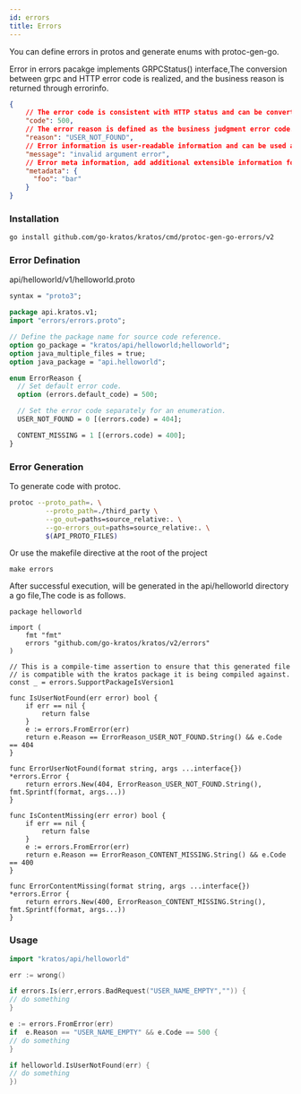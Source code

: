 ```yaml
---
id: errors
title: Errors
---
```

You can define errors in protos and generate enums with protoc-gen-go.


Error in errors pacakge implements GRPCStatus() interface,The conversion between grpc and HTTP error code is realized, and the business reason is returned through errorinfo.

```json
{
    // The error code is consistent with HTTP status and can be converted into grpc status in grpc.
    "code": 500,
    // The error reason is defined as the business judgment error code.
    "reason": "USER_NOT_FOUND",
    // Error information is user-readable information and can be used as user prompt content.
    "message": "invalid argument error",
    // Error meta information, add additional extensible information for the error.
    "metadata": {
      "foo": "bar"
    }
}
```

### Installation

```bash
go install github.com/go-kratos/kratos/cmd/protoc-gen-go-errors/v2
```

### Error Defination

api/helloworld/v1/helloworld.proto

```protobuf
syntax = "proto3";

package api.kratos.v1;
import "errors/errors.proto";

// Define the package name for source code reference.
option go_package = "kratos/api/helloworld;helloworld";
option java_multiple_files = true;
option java_package = "api.helloworld";

enum ErrorReason {
  // Set default error code.
  option (errors.default_code) = 500;

  // Set the error code separately for an enumeration.
  USER_NOT_FOUND = 0 [(errors.code) = 404];

  CONTENT_MISSING = 1 [(errors.code) = 400];
}
```

### Error Generation

To generate code with protoc.

```bash
protoc --proto_path=. \
         --proto_path=./third_party \
         --go_out=paths=source_relative:. \
         --go-errors_out=paths=source_relative:. \
         $(API_PROTO_FILES)
```

Or use the makefile directive at the root of the project
```
make errors
```

After successful execution, will be generated in the api/helloworld directory a go file,The code is as follows.

```
package helloworld

import (
	fmt "fmt"
	errors "github.com/go-kratos/kratos/v2/errors"
)

// This is a compile-time assertion to ensure that this generated file
// is compatible with the kratos package it is being compiled against.
const _ = errors.SupportPackageIsVersion1

func IsUserNotFound(err error) bool {
	if err == nil {
		return false
	}
	e := errors.FromError(err)
	return e.Reason == ErrorReason_USER_NOT_FOUND.String() && e.Code == 404
}

func ErrorUserNotFound(format string, args ...interface{}) *errors.Error {
	return errors.New(404, ErrorReason_USER_NOT_FOUND.String(), fmt.Sprintf(format, args...))
}

func IsContentMissing(err error) bool {
	if err == nil {
		return false
	}
	e := errors.FromError(err)
	return e.Reason == ErrorReason_CONTENT_MISSING.String() && e.Code == 400
}

func ErrorContentMissing(format string, args ...interface{}) *errors.Error {
	return errors.New(400, ErrorReason_CONTENT_MISSING.String(), fmt.Sprintf(format, args...))
}
```

### Usage
```go
import "kratos/api/helloworld"

err := wrong()

if errors.Is(err,errors.BadRequest("USER_NAME_EMPTY","")) {
// do something
}

e := errors.FromError(err)
if  e.Reason == "USER_NAME_EMPTY" && e.Code == 500 {
// do something
}

if helloworld.IsUserNotFound(err) {
// do something
})
```
